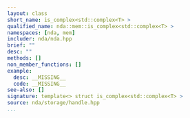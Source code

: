 ```yaml
---
layout: class
short_name: is_complex<std::complex<T> >
qualified_name: nda::mem::is_complex<std::complex<T> >
namespaces: [nda, mem]
includer: nda/nda.hpp
brief: ""
desc: ""
methods: []
non_member_functions: []
example:
  desc: __MISSING__
  code: __MISSING__
see-also: []
signature: template<> struct is_complex<std::complex<T> >
source: nda/storage/handle.hpp
...
```


